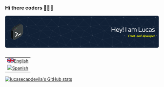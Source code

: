 ### Hi there coders 👋👨‍💻

![github-header-image](./img/github-header-image.en.png)

<table align="right">
 <tr><td><a href="README.md"><img src="./img/uk.svg" height="13">English</a></td></tr>
 <tr><td><a href="README_es.md"><img src="./img/españa.svg" height="13">Spanish</a></td></tr>
</table>

[![lucasecapdevila's GitHub stats](https://github-readme-stats-lucasecapdevilas-projects.vercel.app/api?username=lucasecapdevila&hide=stars,contribs&show=prs_merged,prs_merged_percentage&show_icons=true&theme=vue-dark)](https://github.com/anuraghazra/github-readme-stats)
<!--
https://github-readme-stats-lucasecapdevilas-projects.vercel.app/
**lucasecapdevila/lucasecapdevila** is a ✨ _special_ ✨ repository because its `README.md` (this file) appears on your GitHub profile.

Here are some ideas to get you started:

- 🔭 I’m currently working on ...
- 🌱 I’m currently learning ...
- 👯 I’m looking to collaborate on ...
- 🤔 I’m looking for help with ...
- 💬 Ask me about ...
- 📫 How to reach me: ...
- 😄 Pronouns: ...
- ⚡ Fun fact: ...
-->
